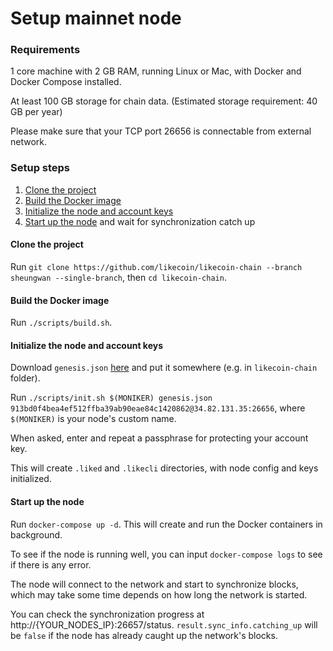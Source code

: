 # Setup mainnet node

### Requirements

1 core machine with 2 GB RAM, running Linux or Mac, with Docker and Docker Compose installed.

At least 100 GB storage for chain data. \(Estimated storage requirement: 40 GB per year\)

Please make sure that your TCP port 26656 is connectable from external network.

### Setup steps

1. [Clone the project](https://github.com/likecoin/likecoin-chain/wiki/Setup-LikeCoin-chain-mainnet-node#clone-the-project)
2. [Build the Docker image](https://github.com/likecoin/likecoin-chain/wiki/Setup-LikeCoin-chain-mainnet-node#build-the-docker-image)
3. [Initialize the node and account keys](https://github.com/likecoin/likecoin-chain/wiki/Setup-LikeCoin-chain-mainnet-node#initialize-the-node-and-account-keys)
4. [Start up the node](https://github.com/likecoin/likecoin-chain/wiki/Setup-LikeCoin-chain-mainnet-node#start-up-the-node) and wait for synchronization catch up

#### Clone the project

Run `git clone https://github.com/likecoin/likecoin-chain --branch sheungwan --single-branch`, then `cd likecoin-chain`.

#### Build the Docker image

Run `./scripts/build.sh`.

#### Initialize the node and account keys

Download `genesis.json` [here](https://gist.githubusercontent.com/nnkken/1d1b9d4aae4acb3d835dd3150f546d44/raw/4d97fd471b4bf3be8c5475efbc0361f4926e65e5/genesis.json) and put it somewhere \(e.g. in `likecoin-chain` folder\).

Run `./scripts/init.sh $(MONIKER) genesis.json 913bd0f4bea4ef512ffba39ab90eae84c1420862@34.82.131.35:26656`, where `$(MONIKER)` is your node's custom name.

When asked, enter and repeat a passphrase for protecting your account key.

This will create `.liked` and `.likecli` directories, with node config and keys initialized.

#### Start up the node

Run `docker-compose up -d`. This will create and run the Docker containers in background.

To see if the node is running well, you can input `docker-compose logs` to see if there is any error.

The node will connect to the network and start to synchronize blocks, which may take some time depends on how long the network is started.

You can check the synchronization progress at http://{YOUR\_NODES\_IP}:26657/status. `result.sync_info.catching_up` will be `false` if the node has already caught up the network's blocks.

